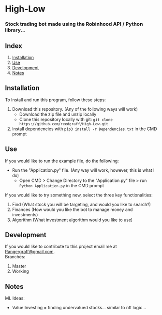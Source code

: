 # High-Low
### Stock trading bot made using the Robinhood API / Python library...

## Index
1. <a href="#Installation">Installation</a>
2. <a href="#Use">Use</a>
3. <a href="#Development">Development</a>
4. <a href="#Notes">Notes</a>
  
## <a id="Installation">Installation</a>
To Install and run this program, follow these steps:
1. Download this repository. (Any of the following ways will work)
    * Download the zip file and unzip locally
    * Clone this repository locally with git: ```git clone https://github.com/reedgraff/High-Low.git```
2. Install dependencies with ``` pip3 install -r Dependencies.txt ``` in the CMD prompt
  
  
  
## <a id="Use">Use</a>
If you would like to run the example file, do the following:
* Run the "Application.py" file. (Any way will work, however, this is what I do)
    * Open CMD > Change Directory to the "Application.py" file > run ```Python Application.py``` in the CMD prompt
  
If you would like to try something new, select the three key functionalities:
1. Find (What stock you will be targeting, and would you like to search?)
2. Finances (How would you like the bot to manage money and investments)
3. Algorithm (What investment algorithm would you like to use)
  
  
  
## <a id="Development">Development</a>
If you would like to contribute to this project email me at <a href="mailto:Rangergraff@gmail.com">Rangergraff@gmail.com</a>.  
Branches:
1. Master
2. Working
  
  
  
  
## <a id="Notes">Notes</a>
ML Ideas:
- Value Investing = finding undervalued stocks... similar to nft logic...

